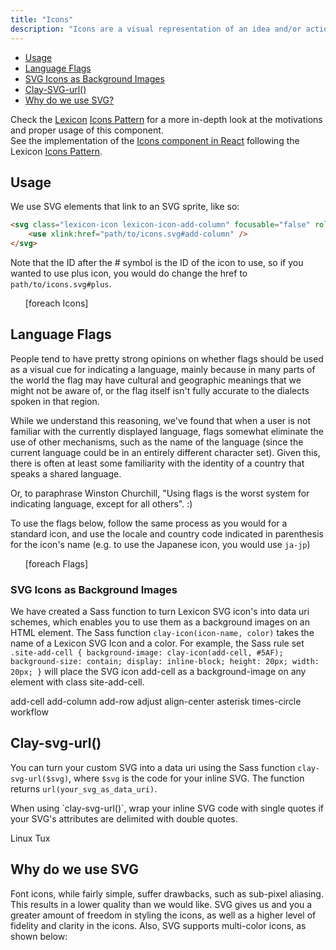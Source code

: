 ```yaml
---
title: "Icons"
description: "Icons are a visual representation of an idea and/or action."
---
```


<div class="nav-toc-absolute">
<div class="nav-toc">

- [Usage](#usage)
- [Language Flags](#language-flags)
- [SVG Icons as Background Images](#svg-icons-as-background-images)
- [Clay-SVG-url()](#clay-svg-url())
- [Why do we use SVG?](#why-do-we-use-svg)

</div>
</div>

<div class="clay-site-alert alert alert-info">
	Check the <a href="https://liferay.design/lexicon">Lexicon</a> <a href="https://liferay.design/lexicon/core-components/icons/">Icons Pattern</a> for a more in-depth look at the motivations and proper usage of this component.
</div>

<div class="clay-site-alert alert alert-warning">
	See the implementation of the <a href="/docs/components/icons.html">Icons component in React</a> following the Lexicon <a href="https://liferay.design/lexicon/core-components/icons/">Icons Pattern</a>.
</div>

## Usage

We use SVG elements that link to an SVG sprite, like so:

```html
<svg class="lexicon-icon lexicon-icon-add-column" focusable="false" role="presentation">
    <use xlink:href="path/to/icons.svg#add-column" />
</svg>
```

Note that the ID after the # symbol is the ID of the icon to use, so if you wanted to use plus icon, you would do change the href to `path/to/icons.svg#plus`.

<ul class="lexicon-icon-list list-unstyled">
	[foreach Icons]
</ul>

## Language Flags

People tend to have pretty strong opinions on whether flags should be used as a visual cue for indicating a language, mainly because in many parts of the world the flag may have cultural and geographic meanings that we might not be aware of, or the flag itself isn't fully accurate to the dialects spoken in that region.

While we understand this reasoning, we've found that when a user is not familiar with the currently displayed language, flags somewhat eliminate the use of other mechanisms, such as the name of the language (since the current language could be in an entirely different character set). Given this, there is often at least some familiarity with the identity of a country that speaks a shared language.

Or, to paraphrase Winston Churchill, "Using flags is the worst system for indicating language, except for all others". :)

To use the flags below, follow the same process as you would for a standard icon, and use the locale and country code indicated in parenthesis for the icon's name (e.g. to use the Japanese icon, you would use `ja-jp`)

<ul class="lexicon-icon-list list-unstyled">
	[foreach Flags]
</ul>

### SVG Icons as Background Images

We have created a Sass function to turn Lexicon SVG icon's into data uri schemes, which enables you to use them as a background images on an HTML element. The Sass function `clay-icon(icon-name, color)` takes the name of a Lexicon SVG Icon and a color. For example, the Sass rule set `.site-add-cell { background-image: clay-icon(add-cell, #5AF); background-size: contain; display: inline-block; height: 20px; width: 20px; }` will place the SVG icon add-cell as a background-image on any element with class site-add-cell.

<span class="clay-site-add-cell clay-site-svg-bg">add-cell</span>
<span class="clay-site-add-column clay-site-svg-bg">add-column</span>
<span class="clay-site-add-row clay-site-svg-bg">add-row</span>
<span class="clay-site-adjust clay-site-svg-bg">adjust</span>
<span class="clay-site-align-center clay-site-svg-bg">align-center</span>
<span class="clay-site-asterisk clay-site-svg-bg">asterisk</span>
<span class="clay-site-svg-bg clay-site-times-circle">times-circle</span>
<span class="clay-site-svg-bg clay-site-workflow">workflow</span>

## Clay-svg-url()

You can turn your custom SVG into a data uri using the Sass function `clay-svg-url($svg)`, where `$svg` is the code for your inline SVG. The function returns `url(your_svg_as_data_uri)`.

<div class="alert alert-info">
	When using `clay-svg-url()`, wrap your inline SVG code with single quotes if your SVG's attributes are delimited with double quotes.
</div>

<span class="clay-site-linux-tux clay-site-svg-bg">Linux Tux</span>

## Why do we use SVG

<p id="lexicon-icon-explanation">
  Font icons, while fairly simple, suffer drawbacks, such as sub-pixel aliasing. This results in a lower quality than we would like.
	SVG gives us and you a greater amount of freedom in styling the icons, as well as a higher level of fidelity and clarity in the icons.
	Also, SVG supports multi-color icons, as shown below:
</p>

<div class="lexicon-icon-examples">
	<svg class="lexicon-icon lexicon-icon-asterisk">
		<use href="/images/icons/icons.svg#asterisk" />
	</svg>
	<svg class="lexicon-icon lexicon-icon-logout">
		<use href="/images/icons/icons.svg#logout" />
	</svg>
	<svg class="lexicon-icon lexicon-icon-exclamation-full">
		<use href="/images/icons/icons.svg#exclamation-full" />
	</svg>
</div>